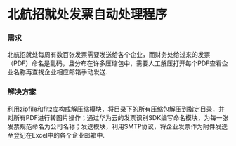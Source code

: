 # 北航招就处发票自动处理程序
### 需求
北航招就处每周有数百张发票需要发送给各个企业，而财务处给过来的发票（PDF）命名是乱码，且分布在许多压缩包中，需要人工解压打开每个PDF查看企业名称再查找企业相应邮箱手动发送.
### 解决方案
利用zipfile和fitz库构成解压缩模块，将目录下的所有压缩包解压到指定目录，并对所有PDF进行转图片操作；通过华为云的发票识别SDK编写命名模块，为每一张发票规范命名为公司名称；发送模块，利用SMTP协议，将企业发票作为附件发送至登记在Excel中的各个企业邮箱中.
